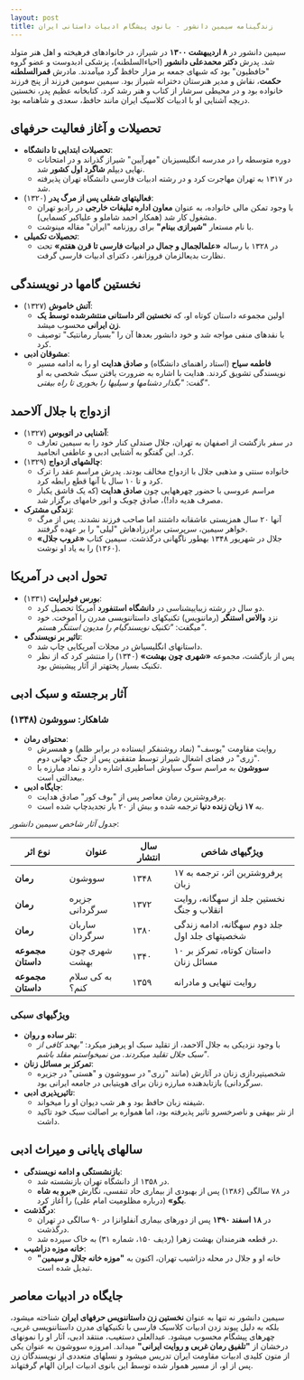 ```yaml
---
layout: post
title: زندگینامه سیمین دانشور - بانوی پیشگام ادبیات داستانی ایران
---
```


سیمین دانشور در **۸ اردیبهشت ۱۳۰۰** در شیراز، در خانوادهای فرهیخته و اهل هنر متولد شد. پدرش **دکتر محمدعلی دانشور** (احیاءالسلطنه)، پزشکی ادبدوست و عضو گروه "حافظیون" بود که شبهای جمعه بر مزار حافظ گرد میآمدند. مادرش **قمرالسلطنه حکمت**، نقاش و مدیر هنرستان دخترانه شیراز بود. سیمین سومین فرزند از پنج فرزند خانواده بود و در محیطی سرشار از کتاب و هنر رشد کرد. کتابخانه عظیم پدر، نخستین دریچه آشنایی او با ادبیات کلاسیک ایران مانند حافظ، سعدی و شاهنامه بود.

## تحصیلات و آغاز فعالیت حرفهای
- **تحصیلات ابتدایی تا دانشگاه**: 
  - دوره متوسطه را در مدرسه انگلیسیزبان "مهرآیین" شیراز گذراند و در امتحانات نهایی دیپلم **شاگرد اول کشور** شد.
  - در ۱۳۱۷ به تهران مهاجرت کرد و در رشته ادبیات فارسی دانشگاه تهران پذیرفته شد.
- **فعالیتهای شغلی پس از مرگ پدر** (۱۳۲۰): 
  - با وجود تمکن مالی خانواده، به عنوان **معاون اداره تبلیغات خارجی** در رادیو تهران مشغول کار شد (همکار احمد شاملو و علیاکبر کسمایی).
  - با نام مستعار **"شیرازی بینام"** برای روزنامه "ایران" مقاله مینوشت.
- **تحصیلات تکمیلی**: 
  - در ۱۳۲۸ با رساله **«علمالجمال و جمال در ادبیات فارسی تا قرن هفتم»** تحت نظارت بدیعالزمان فروزانفر، دکترای ادبیات فارسی گرفت.

## نخستین گامها در نویسندگی
- **آتش خاموش** (۱۳۲۷): 
  - اولین مجموعه داستان کوتاه او، که **نخستین اثر داستانی منتشرشده توسط یک زن ایرانی** محسوب میشد.
  - با نقدهای منفی مواجه شد و خود دانشور بعدها آن را "بسیار رمانتیک" توصیف کرد.
- **مشوقان ادبی**: 
  - **فاطمه سیاح** (استاد راهنمای دانشگاه) و **صادق هدایت** او را به ادامه مسیر نویسندگی تشویق کردند. هدایت با اشاره به ضرورت یافتن سبک شخصی به او گفت: *"بگذار دشنامها و سیلیها را بخوری تا راه بیفتی"*.

## ازدواج با جلال آلاحمد
- **آشنایی در اتوبوس** (۱۳۲۷): 
  - در سفر بازگشت از اصفهان به تهران، جلال صندلی کنار خود را به سیمین تعارف کرد. این گفتگو به آشنایی ادبی و عاطفی انجامید.
- **چالشهای ازدواج** (۱۳۲۹): 
  - خانواده سنتی و مذهبی جلال با ازدواج مخالف بودند. پدرش مراسم عقد را ترک کرد و تا ۱۰ سال با آنها قطع رابطه کرد.
  - مراسم عروسی با حضور چهرههایی چون **صادق هدایت** (که یک قاشق یکبار مصرف هدیه داد!)، صادق چوبک و انور خامهای برگزار شد.
- **زندگی مشترک**: 
  - آنها ۲۰ سال همزیستی عاشقانه داشتند اما صاحب فرزند نشدند. پس از مرگ خواهر سیمین، سرپرستی برادرزادهاش "لیلی" را بر عهده گرفتند.
  - جلال در شهریور ۱۳۴۸ بهطور ناگهانی درگذشت. سیمین کتاب **«غروب جلال»** (۱۳۶۰) را به یاد او نوشت.

## تحول ادبی در آمریکا
- **بورس فولبرایت** (۱۳۳۱): 
  - دو سال در رشته زیباییشناسی در **دانشگاه استنفورد** آمریکا تحصیل کرد.
  - نزد **والاس استنگر** (رماننویس) تکنیکهای داستاننویسی مدرن را آموخت. خود میگفت: *"تکنیک نویسندگیام را مدیون استنگر هستم"*.
- **تاثیر بر نویسندگی**: 
  - داستانهای انگلیسیاش در مجلات آمریکایی چاپ شد.
  - پس از بازگشت، مجموعه **«شهری چون بهشت»** (۱۳۴۰) را منتشر کرد که از نظر تکنیک بسیار پختهتر از آثار پیشینش بود.

## آثار برجسته و سبک ادبی
### شاهکار: سووشون (۱۳۴۸)
- **محتوای رمان**: 
  - روایت مقاومت "یوسف" (نماد روشنفکر ایستاده در برابر ظلم) و همسرش "زری" در فضای اشغال شیراز توسط متفقین پس از جنگ جهانی دوم.
  - **سووشون** به مراسم سوگ سیاوش اساطیری اشاره دارد و نماد مبارزه با بیعدالتی است.
- **جایگاه ادبی**: 
  - پرفروشترین رمان معاصر پس از "بوف کور" صادق هدایت.
  - به **۱۷ زبان زنده دنیا** ترجمه شده و بیش از ۲۰ بار تجدیدچاپ شده است.

*جدول آثار شاخص سیمین دانشور*:

| **نوع اثر** | **عنوان** | **سال انتشار** | **ویژگیهای شاخص** |
|-------------|------------|----------------|---------------------|
| **رمان** | سووشون | ۱۳۴۸ | پرفروشترین اثر، ترجمه به ۱۷ زبان |
| **رمان** | جزیره سرگردانی | ۱۳۷۲ | نخستین جلد از سهگانه، روایت انقلاب و جنگ |
| **رمان** | ساربان سرگردان | ۱۳۸۰ | جلد دوم سهگانه، ادامه زندگی شخصیتهای جلد اول |
| **مجموعه داستان** | شهری چون بهشت | ۱۳۴۰ | ۱۰ داستان کوتاه، تمرکز بر مسائل زنان |
| **مجموعه داستان** | به کی سلام کنم؟ | ۱۳۵۹ | روایت تنهایی و مادرانه |

### ویژگیهای سبکی
- **نثر ساده و روان**: 
  - با وجود نزدیکی به جلال آلاحمد، از تقلید سبک او پرهیز میکرد: *"بهحد کافی از سبک جلال تقلید میکردند. من نمیخواستم مقلد باشم"*.
- **تمرکز بر مسائل زنان**: 
  - شخصیتپردازی زنان در آثارش (مانند "زری" در سووشون و "هستی" در جزیره سرگردانی) بازتابدهنده مبارزه زنان برای هویتیابی در جامعه ایرانی بود.
- **تاثیرپذیری ادبی**: 
  - شیفته زبان حافظ بود و هر شب دیوان او را میخواند.
  - از نثر بیهقی و ناصرخسرو تاثیر پذیرفته بود، اما همواره بر اصالت سبک خود تاکید داشت.

## سالهای پایانی و میراث ادبی
- **بازنشستگی و ادامه نویسندگی**: 
  - در ۱۳۵۸ از دانشگاه تهران بازنشسته شد.
  - در ۷۸ سالگی (۱۳۸۶) پس از بهبودی از بیماری حاد تنفسی، نگارش **«برو به شاه بگو»** (درباره مظلومیت امام علی) را آغاز کرد.
- **درگذشت**: 
  - در **۱۸ اسفند ۱۳۹۰** پس از دورهای بیماری آنفلوانزا در ۹۰ سالگی در تهران درگذشت.
  - در قطعه هنرمندان بهشت زهرا (ردیف ۱۵۰، شماره ۳۱) به خاک سپرده شد.
- **خانه موزه دزاشیب**: 
  - خانه او و جلال در محله دزاشیب تهران، اکنون به **"موزه خانه جلال و سیمین"** تبدیل شده است.

## جایگاه در ادبیات معاصر
سیمین دانشور نه تنها به عنوان **نخستین زن داستاننویس حرفهای ایران** شناخته میشود، بلکه به دلیل پیوند زدن ادبیات کلاسیک فارسی با تکنیکهای مدرن داستاننویسی غربی، چهرهای پیشگام محسوب میشود. عبدالعلی دستغیب، منتقد ادبی، آثار او را نمونهای درخشان از **"تلفیق رمان غربی و روایت ایرانی"** میداند. امروزه سووشون به عنوان یکی از متون کلیدی ادبیات مقاومت ایران تدریس میشود و نسلهای متعددی از نویسندگان زن پس از او، از مسیر هموار شده توسط این بانوی ادبیات ایران الهام گرفتهاند.
